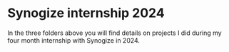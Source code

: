 # Synogize internship 2024

In the three folders above you will find details on projects I did during my four month internship with Synogize in 2024.


